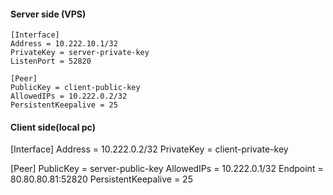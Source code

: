 #### Server side (VPS)

```
[Interface]
Address = 10.222.10.1/32
PrivateKey = server-private-key
ListenPort = 52820

[Peer]
PublicKey = client-public-key
AllowedIPs = 10.222.0.2/32
PersistentKeepalive = 25
```
#### Client side(local pc)

[Interface]
Address = 10.222.0.2/32
PrivateKey = client-private-key

[Peer]
PublicKey = server-public-key
AllowedIPs = 10.222.0.1/32
Endpoint = 80.80.80.81:52820
PersistentKeepalive = 25
